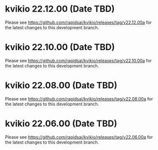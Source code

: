 # kvikio 22.12.00 (Date TBD)

Please see https://github.com/rapidsai/kvikio/releases/tag/v22.12.00a for the latest changes to this development branch.

# kvikio 22.10.00 (Date TBD)

Please see https://github.com/rapidsai/kvikio/releases/tag/v22.10.00a for the latest changes to this development branch.

# kvikio 22.08.00 (Date TBD)

Please see https://github.com/rapidsai/kvikio/releases/tag/v22.08.00a for the latest changes to this development branch.

# kvikio 22.06.00 (Date TBD)

Please see https://github.com/rapidsai/kvikio/releases/tag/v22.06.00a for the latest changes to this development branch.
